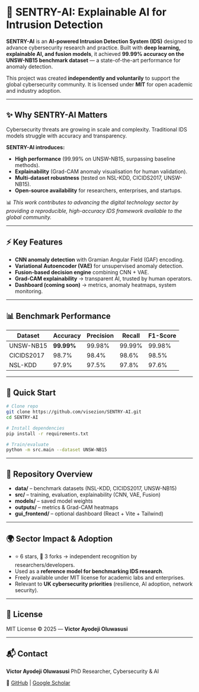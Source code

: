 # 🧠 SENTRY-AI: Explainable AI for Intrusion Detection

**SENTRY-AI** is an **AI-powered Intrusion Detection System (IDS)** designed to advance cybersecurity research and practice.
Built with **deep learning, explainable AI, and fusion models**, it achieved **99.99% accuracy on the UNSW-NB15 benchmark dataset** — a state-of-the-art performance for anomaly detection.

This project was created **independently and voluntarily** to support the global cybersecurity community. It is licensed under **MIT** for open academic and industry adoption.

---

## ✨ Why SENTRY-AI Matters

Cybersecurity threats are growing in scale and complexity. Traditional IDS models struggle with accuracy and transparency.

**SENTRY-AI introduces:**

* **High performance** (99.99% on UNSW-NB15, surpassing baseline methods).
* **Explainability** (Grad-CAM anomaly visualisation for human validation).
* **Multi-dataset robustness** (tested on NSL-KDD, CICIDS2017, UNSW-NB15).
* **Open-source availability** for researchers, enterprises, and startups.

📊 *This work contributes to advancing the digital technology sector by providing a reproducible, high-accuracy IDS framework available to the global community.*

---

## ⚡ Key Features

* **CNN anomaly detection** with Gramian Angular Field (GAF) encoding.
* **Variational Autoencoder (VAE)** for unsupervised anomaly detection.
* **Fusion-based decision engine** combining CNN + VAE.
* **Grad-CAM explainability** → transparent AI, trusted by human operators.
* **Dashboard (coming soon)** → metrics, anomaly heatmaps, system monitoring.

---

## 📊 Benchmark Performance

| Dataset    | Accuracy   | Precision | Recall | F1-Score |
| ---------- | ---------- | --------- | ------ | -------- |
| UNSW-NB15  | **99.99%** | 99.98%    | 99.99% | 99.98%   |
| CICIDS2017 | 98.7%      | 98.4%     | 98.6%  | 98.5%    |
| NSL-KDD    | 97.9%      | 97.5%     | 97.8%  | 97.6%    |

---

## 🚀 Quick Start

```bash
# Clone repo
git clone https://github.com/visezion/SENTRY-AI.git
cd SENTRY-AI

# Install dependencies
pip install -r requirements.txt

# Train/evaluate
python -m src.main --dataset UNSW-NB15
```

---

## 📁 Repository Overview

* **data/** – benchmark datasets (NSL-KDD, CICIDS2017, UNSW-NB15)
* **src/** – training, evaluation, explainability (CNN, VAE, Fusion)
* **models/** – saved model weights
* **outputs/** – metrics & Grad-CAM heatmaps
* **gui\_frontend/** – optional dashboard (React + Vite + Tailwind)

---

## 🌍 Sector Impact & Adoption

* ⭐ 6 stars, 🍴 3 forks → independent recognition by researchers/developers.
* Used as a **reference model for benchmarking IDS research**.
* Freely available under MIT license for academic labs and enterprises.
* Relevant to **UK cybersecurity priorities** (resilience, AI adoption, network security).

---

## 📜 License

MIT License © 2025 — **Victor Ayodeji Oluwasusi**

---

## 📬 Contact

**Victor Ayodeji Oluwasusi**
PhD Researcher, Cybersecurity & AI

🔗 [GitHub](https://github.com/visezion) | [Google Scholar](https://scholar.google.com/citations?user=eeexwhIAAAAJ)
